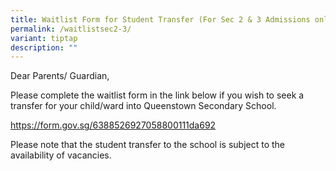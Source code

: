 ```yaml
---
title: Waitlist Form for Student Transfer (For Sec 2 & 3 Admissions only)
permalink: /waitlistsec2-3/
variant: tiptap
description: ""
---
```

<p>Dear Parents/ Guardian,</p><p></p><p>Please complete the waitlist form in the link below if you wish to seek a transfer for your child/ward into Queenstown Secondary School. &nbsp;</p><p><a href="https://form.gov.sg/6388526927058800111da692" rel="noopener noreferrer nofollow" target="_blank">https://form.gov.sg/6388526927058800111da692</a></p><p></p><p>Please note that the student transfer to the school is subject to the availability of vacancies.&nbsp;</p>